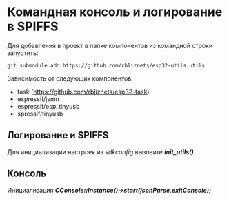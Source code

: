 # Командная консоль и логирование в SPIFFS
Для добавления в проект в папке компонентов из командной строки запустить:    

    git submodule add https://github.com/rbliznets/esp32-utils utils

Зависимость от следующих компонентов:
- task (https://github.com/rbliznets/esp32-task)
- espressif/jsmn
- espressif/esp_tinyusb
- spressif/tinyusb
  
## Логирование и SPIFFS
Для инициализации настроек из *sdkconfig* вызовите ***init_utils()***.

## Консоль
Инициализация ***CConsole::Instance()->start(jsonParse,exitConsole);***
